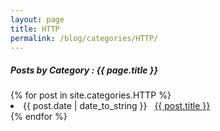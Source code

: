 ```yaml
---
layout: page
title: HTTP
permalink: /blog/categories/HTTP/
---
```


<h5> Posts by Category : {{ page.title }} </h5>

<div class="card">
{% for post in site.categories.HTTP %}
 <li class="category-posts"><span>{{ post.date | date_to_string }}</span> &nbsp; <a href="{{ post.url }}">{{ post.title }}</a></li>
{% endfor %}
</div>
